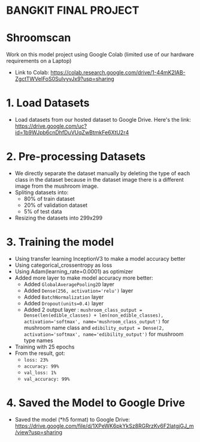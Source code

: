 # BANGKIT FINAL PROJECT
# Shroomscan
Work on this model project using Google Colab (limited use of our hardware requirements on a Laptop)
- Link to Colab:
https://colab.research.google.com/drive/1-44mK2lAB-ZgctTWVelFoS0SulvyvJx9?usp=sharing
# 1. Load Datasets
   - Load datasets from our hosted dataset to Google Drive. 
     Here's the link:
     https://drive.google.com/uc?id=1b9WJpb6cnDhfDuVUqZwBtmkFe6XtU2r4
# 2. Pre-processing Datasets
   - We directly separate the dataset manually by deleting the type of each class in the dataset because in the dataset image there is a different image from the mushroom image.
   - Spliting datasets into:
     - 80% of train dataset
     - 20% of validation dataset
     - 5% of test data
   - Resizing the datasets into 299x299
# 3. Training the model
   - Using transfer learning InceptionV3 to make a model accuracy better
   - Using categorical_crossentropy as loss
   - Using Adam(learning_rate=0.0001) as optimizer
   - Added more layer to make model accuracy more better:
      - Added `GlobalAveragePooling2D` layer
      - Added `Dense(256, activation='relu')` layer
      - Added `BatchNormalization` layer
      - Added `Dropout(units=0.4)` layer
      - Added 2 output layer :
        `mushroom_class_output = Dense(len(edible_classes) + len(non_edible_classes), activation='softmax', name='mushroom_class_output')` for mushroom name class and `edibility_output = Dense(2, activation='softmax', name='edibility_output')` for mushroom type names
   - Training with 25 epochs
   - From the result, got:
       - `loss: 23%`
       - `accuracy: 99%`
       - `val_loss: 1%`
       - `val_accuracy: 99%`
# 4. Saved the Model to Google Drive
   - Saved the model (*h5 format) to Google Drive:
     https://drive.google.com/file/d/1XPeWK6pkYkSz8RGRrzKv6F2latgjGJ_m/view?usp=sharing
